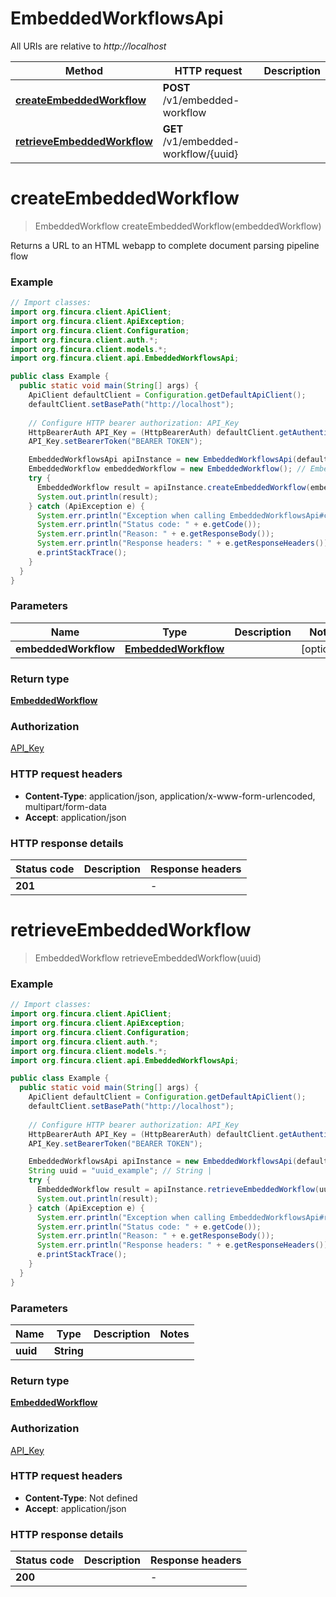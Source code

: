 # EmbeddedWorkflowsApi

All URIs are relative to *http://localhost*

Method | HTTP request | Description
------------- | ------------- | -------------
[**createEmbeddedWorkflow**](EmbeddedWorkflowsApi.md#createEmbeddedWorkflow) | **POST** /v1/embedded-workflow | 
[**retrieveEmbeddedWorkflow**](EmbeddedWorkflowsApi.md#retrieveEmbeddedWorkflow) | **GET** /v1/embedded-workflow/{uuid} | 


<a name="createEmbeddedWorkflow"></a>
# **createEmbeddedWorkflow**
> EmbeddedWorkflow createEmbeddedWorkflow(embeddedWorkflow)



Returns a URL to an HTML webapp to complete document parsing pipeline flow

### Example
```java
// Import classes:
import org.fincura.client.ApiClient;
import org.fincura.client.ApiException;
import org.fincura.client.Configuration;
import org.fincura.client.auth.*;
import org.fincura.client.models.*;
import org.fincura.client.api.EmbeddedWorkflowsApi;

public class Example {
  public static void main(String[] args) {
    ApiClient defaultClient = Configuration.getDefaultApiClient();
    defaultClient.setBasePath("http://localhost");
    
    // Configure HTTP bearer authorization: API_Key
    HttpBearerAuth API_Key = (HttpBearerAuth) defaultClient.getAuthentication("API_Key");
    API_Key.setBearerToken("BEARER TOKEN");

    EmbeddedWorkflowsApi apiInstance = new EmbeddedWorkflowsApi(defaultClient);
    EmbeddedWorkflow embeddedWorkflow = new EmbeddedWorkflow(); // EmbeddedWorkflow | 
    try {
      EmbeddedWorkflow result = apiInstance.createEmbeddedWorkflow(embeddedWorkflow);
      System.out.println(result);
    } catch (ApiException e) {
      System.err.println("Exception when calling EmbeddedWorkflowsApi#createEmbeddedWorkflow");
      System.err.println("Status code: " + e.getCode());
      System.err.println("Reason: " + e.getResponseBody());
      System.err.println("Response headers: " + e.getResponseHeaders());
      e.printStackTrace();
    }
  }
}
```

### Parameters

Name | Type | Description  | Notes
------------- | ------------- | ------------- | -------------
 **embeddedWorkflow** | [**EmbeddedWorkflow**](EmbeddedWorkflow.md)|  | [optional]

### Return type

[**EmbeddedWorkflow**](EmbeddedWorkflow.md)

### Authorization

[API_Key](../README.md#API_Key)

### HTTP request headers

 - **Content-Type**: application/json, application/x-www-form-urlencoded, multipart/form-data
 - **Accept**: application/json

### HTTP response details
| Status code | Description | Response headers |
|-------------|-------------|------------------|
**201** |  |  -  |

<a name="retrieveEmbeddedWorkflow"></a>
# **retrieveEmbeddedWorkflow**
> EmbeddedWorkflow retrieveEmbeddedWorkflow(uuid)



### Example
```java
// Import classes:
import org.fincura.client.ApiClient;
import org.fincura.client.ApiException;
import org.fincura.client.Configuration;
import org.fincura.client.auth.*;
import org.fincura.client.models.*;
import org.fincura.client.api.EmbeddedWorkflowsApi;

public class Example {
  public static void main(String[] args) {
    ApiClient defaultClient = Configuration.getDefaultApiClient();
    defaultClient.setBasePath("http://localhost");
    
    // Configure HTTP bearer authorization: API_Key
    HttpBearerAuth API_Key = (HttpBearerAuth) defaultClient.getAuthentication("API_Key");
    API_Key.setBearerToken("BEARER TOKEN");

    EmbeddedWorkflowsApi apiInstance = new EmbeddedWorkflowsApi(defaultClient);
    String uuid = "uuid_example"; // String | 
    try {
      EmbeddedWorkflow result = apiInstance.retrieveEmbeddedWorkflow(uuid);
      System.out.println(result);
    } catch (ApiException e) {
      System.err.println("Exception when calling EmbeddedWorkflowsApi#retrieveEmbeddedWorkflow");
      System.err.println("Status code: " + e.getCode());
      System.err.println("Reason: " + e.getResponseBody());
      System.err.println("Response headers: " + e.getResponseHeaders());
      e.printStackTrace();
    }
  }
}
```

### Parameters

Name | Type | Description  | Notes
------------- | ------------- | ------------- | -------------
 **uuid** | **String**|  |

### Return type

[**EmbeddedWorkflow**](EmbeddedWorkflow.md)

### Authorization

[API_Key](../README.md#API_Key)

### HTTP request headers

 - **Content-Type**: Not defined
 - **Accept**: application/json

### HTTP response details
| Status code | Description | Response headers |
|-------------|-------------|------------------|
**200** |  |  -  |

